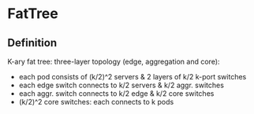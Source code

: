 # FatTree
## Definition
K-ary fat tree: three-layer topology (edge, aggregation and core):
* each pod consists of (k/2)^2 servers & 2 layers of k/2 k-port switches
* each edge switch connects to k/2 servers & k/2 aggr. switches
* each aggr. switch connects to k/2 edge & k/2 core switches
* (k/2)^2 core switches: each connects to k pods

